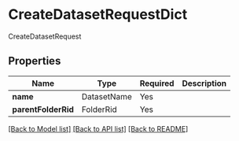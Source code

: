 # CreateDatasetRequestDict

CreateDatasetRequest

## Properties
| Name | Type | Required | Description |
| ------------ | ------------- | ------------- | ------------- |
**name** | DatasetName | Yes |  |
**parentFolderRid** | FolderRid | Yes |  |


[[Back to Model list]](../../../README.md#models-v1-link) [[Back to API list]](../../README.md#documentation-for-api-endpoints) [[Back to README]](../../README.md)
